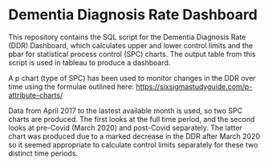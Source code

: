 # Dementia Diagnosis Rate Dashboard

This repository contains the SQL script for the Dementia Diagnosis Rate (DDR) Dashboard, which calculates upper and lower control limits and the pbar for statistical process control (SPC) charts. The output table from this script is used in tableau to produce a dashboard.

A p chart (type of SPC) has been used to monitor changes in the DDR over time using the formulae outlined here: https://sixsigmastudyguide.com/p-attribute-charts/

Data from April 2017 to the lastest available month is used, so two SPC charts are produced. The first looks at the full time period, and the second looks at pre-Covid (March 2020) and post-Covid separately. The latter chart was produced due to a marked decrease in the DDR after March 2020 so it seemed appropriate to calculate control limits separately for these two distinct time periods.

